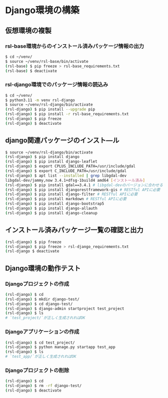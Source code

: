 # Django環境の構築

## 仮想環境の複製

### rsl-base環境からのインストール済みパッケージ情報の出力
```bash
$ cd ~/venv/
$ source ~/venv/rsl-base/bin/activate
(rsl-base) $ pip freeze > rsl-base_requirements.txt
(rsl-base) $ deactivate
```

### rsl-django環境でのパッケージ情報の読込み
```bash
$ cd ~/venv/
$ python3.11 -m venv rsl-django
$ source ~/venv/rsl-django/bin/activate
(rsl-django) $ pip install --upgrade pip
(rsl-django) $ pip install -r rsl-base_requirements.txt
(rsl-django) $ pip freeze
(rsl-django) $ deactivate
```

## django関連パッケージのインスト―ル
```bash
$ source ~/venv/rsl-django/bin/activate
(rsl-django) $ pip install django
(rsl-django) $ pip install django-leaflet
(rsl-django) $ export CPLUS_INCLUDE_PATH=/usr/include/gdal
(rsl-django) $ export C_INCLUDE_PATH=/usr/include/gdal
(rsl-django) $ apt list --installed | grep libgdal-dev
libgdal-dev/jammy,now 3.4.1+dfsg-1build4 amd64 [インストール済み]
(rsl-django) $ pip install gdal==3.4.1 # libgdal-devのバージョンに合わせる # GeoDjangoに必要
(rsl-django) $ pip install djangorestframework-gis # RESTful APIに必要
(rsl-django) $ pip install django-filter # RESTful APIに必要
(rsl-django) $ pip install markdown # RESTful APIに必要
(rsl-django) $ pip install django-bootstrap5
(rsl-django) $ pip install django-allauth
(rsl-django) $ pip install django-cleanup
```

## インストール済みパッケージ一覧の確認と出力
```bash
(rsl-django) $ pip freeze
(rsl-django) $ pip freeze > rsl-django_requirements.txt
(rsl-django $ deactivate
```

## Django環境の動作テスト

### Djangoプロジェクトの作成
```bash
(rsl-django) $ cd
(rsl-django) $ mkdir django-test/
(rsl-django) $ cd django-test/
(rsl-django) $ django-admin startproject test_project
(rsl-django) $ ls
# `test_project/`が正しく生成されればOK
```

### Djangoアプリケーションの作成
```bash
(rsl-django) $ cd test_project/
(rsl-django) $ python manage.py startapp test_app
(rsl-django) $ ls
# `test_app/`が正しく生成されればOK
```

### Djangoプロジェクトの削除
```bash
(rsl-django) $ cd
(rsl-django) $ rm -rf django-test/
(rsl-django) $ deactivate
```
